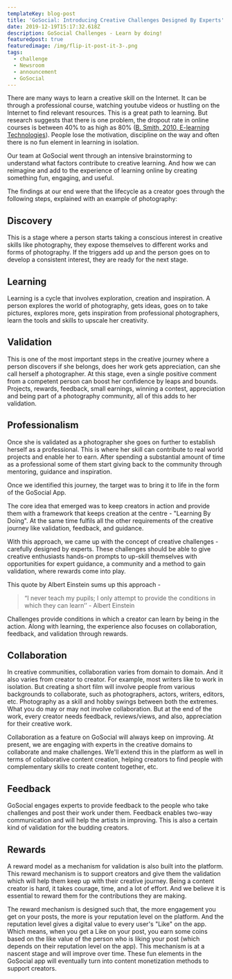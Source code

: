 ```yaml
---
templateKey: blog-post
title: 'GoSocial: Introducing Creative Challenges Designed By Experts'
date: 2019-12-19T15:17:32.618Z
description: GoSocial Challenges - Learn by doing!
featuredpost: true
featuredimage: /img/flip-it-post-it-3-.png
tags:
  - challenge
  - Newsroom
  - announcement
  - GoSocial
---
```

There are many ways to learn a creative skill on the Internet. It can be through a professional course, watching youtube videos or hustling on the Internet to find relevant resources. This is a great path to learning. But research suggests that there is one problem, the dropout rate in online courses is between 40% to as high as 80% ([B. Smith, 2010, E-learning Technologies](https://journals.sagepub.com/doi/pdf/10.1177/2158244015621777)). People lose the motivation, discipline on the way and often there is no fun element in learning in isolation. 

Our team at GoSocial went through an intensive brainstorming to understand what factors contribute to creative learning. And how we can reimagine and add to the experience of learning online by creating something fun, engaging, and useful.

The findings at our end were that the lifecycle as a creator goes through the following steps, explained with an example of photography:



## Discovery

This is a stage where a person starts taking a conscious interest in creative skills like photography, they expose themselves to different works and forms of photography. If the triggers add up and the person goes on to develop a consistent interest, they are ready for the next stage. 



## Learning

Learning is a cycle that involves exploration, creation and inspiration. A person explores the world of photography,  gets ideas, goes on to take pictures, explores more, gets inspiration from professional photographers, learn the tools and skills to upscale her creativity. 



## Validation

This is one of the most important steps in the creative journey where a person discovers if she belongs, does her work gets appreciation, can she call herself a photographer. At this stage, even a single positive comment from a competent person can boost her confidence by leaps and bounds. Projects, rewards, feedback, small earnings, winning a contest, appreciation and being part of a photography community, all of this adds to her validation. 



## Professionalism

Once she is validated as a photographer she goes on further to establish herself as a professional. This is where her skill can contribute to real world projects and enable her to earn. After spending a substantial amount of time as a professional some of them start giving back to the community through mentoring, guidance and inspiration.



Once we identified this journey, the target was to bring it to life in the form of the GoSocial App.

The core idea that emerged was to keep creators in action and provide them with a framework that keeps creation at the centre - "Learning By Doing". At the same time fulfils all the other requirements of the creative journey like validation, feedback, and guidance.

With this approach, we came up with the concept of creative challenges - carefully designed by experts. These challenges should be able to give creative enthusiasts hands-on prompts to up-skill themselves with opportunities for expert guidance, a community and a method to gain validation, where rewards come into play. 



This quote by Albert Einstein sums up this approach -

> “I never teach my pupils; I only attempt to provide the conditions in which they can learn’’ - Albert Einstein



Challenges provide conditions in which a creator can learn by being in the action. Along with learning, the experience also focuses on collaboration, feedback, and validation through rewards. 



## Collaboration

In creative communities, collaboration varies from domain to domain. And it also varies from creator to creator. For example, most writers like to work in isolation. But creating a short film will involve people from various backgrounds to collaborate, such as photographers, actors, writers, editors, etc. Photography as a skill and hobby swings between both the extremes. What you do may or may not involve collaboration. But at the end of the work, every creator needs feedback, reviews/views, and also, appreciation for their creative work. 

Collaboration as a feature on GoSocial will always keep on improving. At present, we are engaging with experts in the creative domains to collaborate and make challenges. We'll extend this in the platform as well in terms of collaborative content creation, helping creators to find people with complementary skills to create content together, etc. 



## Feedback

GoSocial engages experts to provide feedback to the people who take challenges and post their work under them. Feedback enables two-way communication and will help the artists in improving. This is also a certain kind of validation for the budding creators.



## Rewards

A reward model as a mechanism for validation is also built into the platform. This reward mechanism is to support creators and give them the validation which will help them keep up with their creative journey. Being a content creator is hard, it takes courage, time, and a lot of effort. And we believe it is essential to reward them for the contributions they are making.

The reward mechanism is designed such that, the more engagement you get on your posts, the more is your reputation level on the platform. And the reputation level gives a digital value to every user's "Like" on the app. Which means, when you get a Like on your post, you earn some coins based on the like value of the person who is liking your post (which depends on their reputation level on the app). This mechanism is at a nascent stage and will improve over time. These fun elements in the GoSocial app will eventually turn into content monetization methods to support creators.
